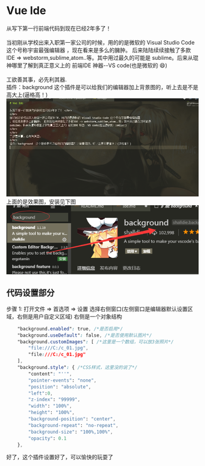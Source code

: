 # Vue Ide

从写下第一行前端代码到现在已经2年多了！ </br>
</br>
当初刚从学校出来入职第一家公司的时候，用的的是微软的 Visual Studio Code 这个号称宇宙最强编辑器
，现在看来是多么的臃肿。 后来陆陆续续接触了多款IDE => webstorm,sublime,atom..等。其中用过最久的可能是
sublime。后来从琨神哪里了解到真正意义上的 前端IDE 神器--VS code(也是微软的 :smile:)
</br>
</br>
工欲善其事，必先利其器.
</br>
插件：background  这个插件是可以给我们的编辑器加上背景图的，听上去是不是高大上(逼格高！)
![demo](../.vuepress/public/img/vue/1.png)
</br>
上面的是效果图，安装见下图
![demo](../.vuepress/public/img/vue/2.png)

## 代码设置部分

步骤 1: 打开文件 => 首选项 => 设置 选择右侧窗口(左侧窗口是编辑器默认设置区域，右侧是用户自定义区域) 右侧是一个对象结构

```css
    "background.enabled": true, /*是否启用*/
    "background.useDefault": false, /*是否使用默认图片*/
    "background.customImages": [ /*这里是一个数组，可以放3张照片*/
        "file:///C:/c_01.jpg",
        "file:///C:/c_01.jpg"
    ],
    "background.style": { /*CSS样式，这里没的说了*/
        "content": "''",
        "pointer-events": "none",
        "position": "absolute",
        "left":0,
        "z-index": "99999",
        "width": "100%",
        "height": "100%",
        "background-position": "center",
        "background-repeat": "no-repeat",
        "background-size": "100%,100%",
        "opacity": 0.1
    },
```

好了，这个插件设置好了，可以愉快的玩耍了